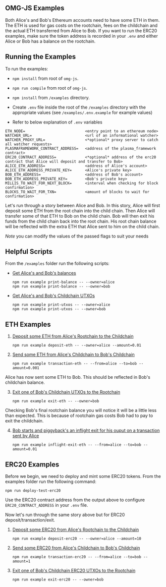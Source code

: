 ## OMG-JS Examples

Both Alice's and Bob's Ethereum accounts need to have some ETH in them. The ETH is used for gas costs on the rootchain, fees on the childchain and the actual ETH transferred from Alice to Bob.
If you want to run the ERC20 examples, make sure the token address is recorded in your `.env` and either Alice or Bob has a balance on the rootchain.

## Running the Examples

To run the examples:
- `npm install` from root of `omg-js`.
- `npm run compile` from root of `omg-js`.
- `npm install` from `/examples` directory.
- Create `.env` file inside the root of the `/examples` directory with the appropriate values (see `/examples/.env.example` for example values)

- Refer to below explanation of `.env` variables
```
ETH_NODE=                           <entry point to an ethereum node>
WATCHER_URL=                        <url of an informational watcher>
WATCHER_PROXY_URL=                  <*optional* proxy server to catch all watcher requests>
PLASMAFRAMEWORK_CONTRACT_ADDRESS=   <address of the plasma_framework contract>
ERC20_CONTRACT_ADDRESS=             <*optional* address of the erc20 contract that Alice will deposit and transfer to Bob>
ALICE_ETH_ADDRESS=                  <address of Alice's account>
ALICE_ETH_ADDRESS_PRIVATE_KEY=      <Alice's private key>
BOB_ETH_ADDRESS=                    <address of Bob's account>
BOB_ETH_ADDRESS_PRIVATE_KEY=        <Bob's private key>
MILLIS_TO_WAIT_FOR_NEXT_BLOCK=      <interval when checking for block confirmation>
BLOCKS_TO_WAIT_FOR_TXN=             <amount of blocks to wait for confirmation>
```

Let's run through a story between Alice and Bob. In this story, Alice will first deposit some ETH from the root chain into the child chain. Then Alice will transfer some of that ETH to Bob on the child chain. Bob will then exit his funds from the child chain back into the root chain. His root chain balance will be reflected with the extra ETH that Alice sent to him on the child chain.

*_Note_* you can modify the values of the passed flags to suit your needs

## Helpful Scripts

From the `/examples` folder run the following scripts:

- [Get Alice's and Bob's balances](examples/print-balance.js)

    `npm run example print-balance -- --owner=alice`  
    `npm run example print-balance -- --owner=bob`

- [Get Alice's and Bob's Childchain UTXOs](examples/print-utxos.js)

    `npm run example print-utxos -- --owner=alice`  
    `npm run example print-utxos -- --owner=bob`

## ETH Examples

1. [Deposit some ETH from Alice's Rootchain to the Childchain](examples/deposit-eth.js)
    
    `npm run example deposit-eth -- --owner=alice --amount=0.01`

2. [Send some ETH from Alice's Childchain to Bob's Childchain](examples/transaction-eth.js)
    
    `npm run example transaction-eth -- --from=alice --to=bob --amount=0.001`

Alice has now sent some ETH to Bob. This should be reflected in Bob's childchain balance.

3. [Exit one of Bob's Childchain UTXOs to the Rootchain](examples/exit-eth.js)

    `npm run example exit-eth -- --owner=bob`

Checking Bob's final rootchain balance you will notice it will be a little less than expected. This is because of rootchain gas costs Bob had to pay to exit the childchain.

4. [Bob starts and piggyback's an inflight exit for his ouput on a transaction sent by Alice](example/inflight-exit-eth.js)

    `npm run example inflight-exit-eth -- --from=alice --to=bob --amount=0.01`

## ERC20 Examples

Before we begin, we need to deploy and mint some ERC20 tokens.
From the examples folder run the following command:

`npm run deploy-test-erc20`

Use the ERC20 contract address from the output above to configure `ERC20_CONTRACT_ADDRESS` in your `.env` file.

Now let's run through the same story above but for ERC20 deposit/transaction/exit.

1. [Deposit some ERC20 from Alice's Rootchain to the Childchain](examples/deposit-erc20.js)
    
    `npm run example deposit-erc20 -- --owner=alice --amount=10`

2. [Send some ERC20 from Alice's Childchain to Bob's Childchain](examples/transaction-erc20.js)
    
    `npm run example transaction-erc20 -- --from=alice --to=bob --amount=1`

3. [Exit one of Bob's Childchain ERC20 UTXOs to the Rootchain](examples/exit-erc20.js)

    `npm run example exit-erc20 -- --owner=bob`
